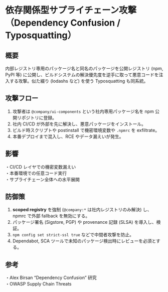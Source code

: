 # 依存関係型サプライチェーン攻撃（Dependency Confusion / Typosquatting）

## 概要
内部レジストリ専用のパッケージ名と同名のパッケージを公開レジストリ (npm, PyPI 等) に公開し、ビルドシステムの解決優先度を逆手に取って悪意コードを注入する攻撃。似た綴り (lodashs など) を使う Typosquatting も同系統。

## 攻撃フロー
1. 攻撃者は `@company/ui-components` という社内専用パッケージ名を npm 公開リポジトリに登録。  
2. 社内 CI/CD が外部を先に解決し、悪意パッケージをインストール。  
3. ビルド時スクリプトや postinstall で機密環境変数や `.npmrc` を exfiltrate。  
4. 本番デプロイまで混入し、RCE やデータ漏えいが発生。

## 影響
・CI/CD レイヤでの機密変数漏えい  
・本番環境での任意コード実行  
・サプライチェーン全体への水平展開

## 防御策
1. **scoped registry** を強制 (`@company:*` は社内レジストリのみ解決) し、npmrc で外部 fallback を無効にする。  
2. パッケージ署名 (Sigstore, PGP) や provenance 記録 (SLSA) を導入し、検証。  
3. `npm config set strict-ssl true` などで中間者攻撃を防止。  
4. Dependabot, SCA ツールで未知のパッケージ検出時にレビューを必須とする。

## 参考
・Alex Birsan “Dependency Confusion” 研究  
・OWASP Supply Chain Threats  
